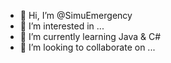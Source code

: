 - 👋 Hi, I’m @SimuEmergency
- 👀 I’m interested in ...
- 🌱 I’m currently learning Java & C#
- 💞️ I’m looking to collaborate on ...


<!---
SimuEmergency/SimuEmergency is a ✨ special ✨ repository because its `README.md` (this file) appears on your GitHub profile.
You can click the Preview link to take a look at your changes.
--->

